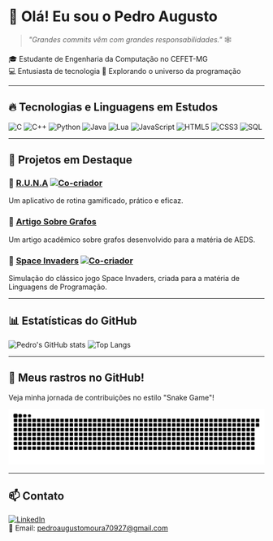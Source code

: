 # 👋 Olá! Eu sou o Pedro Augusto

> *"Grandes commits vêm com grandes responsabilidades."* 🕸️

🎓 Estudante de Engenharia da Computação no CEFET-MG  
💻 Entusiasta de tecnologia
🚀 Explorando o universo da programação

---

## 🔥 Tecnologias e Linguagens em Estudos
![C](https://img.shields.io/badge/c-%2300599C.svg?style=for-the-badge&logo=c&logoColor=white)
![C++](https://img.shields.io/badge/c++-%2300599C.svg?style=for-the-badge&logo=c%2B%2B&logoColor=white)
![Python](https://img.shields.io/badge/python-FFD43B?style=for-the-badge&logo=python&logoColor=blue)
![Java](https://img.shields.io/badge/java-%23ED8B00.svg?style=for-the-badge&logo=openjdk&logoColor=white)
![Lua](https://img.shields.io/badge/lua-%232C2D72.svg?style=for-the-badge&logo=lua&logoColor=white)
![JavaScript](https://img.shields.io/badge/javascript-%23323330.svg?style=for-the-badge&logo=javascript&logoColor=%23F7DF1E)
![HTML5](https://img.shields.io/badge/html5-%23E34F26.svg?style=for-the-badge&logo=html5&logoColor=white)
![CSS3](https://img.shields.io/badge/css3-%231572B6.svg?style=for-the-badge&logo=css3&logoColor=white)
![SQL](https://img.shields.io/badge/sql-336791.svg?style=for-the-badge&logo=postgresql&logoColor=white)

---

## 🚀 Projetos em Destaque

### 📱 [R.U.N.A](https://github.com/Ak4ai/TasksApp) [![Co-criador](https://img.shields.io/badge/Co--criador-blue)](https://github.com/Ak4ai/TasksApp)  
Um aplicativo de rotina gamificado, prático e eficaz.


### 📄 [Artigo Sobre Grafos](https://github.com/PedroAugusto08/Artigo-AEDS)  
Um artigo acadêmico sobre grafos desenvolvido para a matéria de AEDS.


### 👾 [Space Invaders](https://github.com/Jottynha/SPACE-INVADERS-LP) [![Co-criador](https://img.shields.io/badge/Co--criador-blue)](https://github.com/Jottynha/SPACE-INVADERS-LP)  
Simulação do clássico jogo Space Invaders, criada para a matéria de Linguagens de Programação.


---

## 📊 Estatísticas do GitHub

![Pedro's GitHub stats](https://github-readme-stats.vercel.app/api?username=PedroAugusto08&show_icons=true&theme=tokyonight)
![Top Langs](https://github-readme-stats.vercel.app/api/top-langs/?username=PedroAugusto08&layout=compact&theme=tokyonight)

---
## 🐍 Meus rastros no GitHub!

Veja minha jornada de contribuições no estilo "Snake Game"!

![snake gif](https://github.com/PedroAugusto08/PedroAugusto08/blob/output/github-contribution-grid-snake.svg)

---

## 📫 Contato
[![LinkedIn](https://img.shields.io/badge/-LinkedIn-0077B5?style=flat&logo=linkedin&logoColor=white)](https://linkedin.com/in/pedroagmoura)  
📧 Email: pedroaugustomoura70927@gmail.com
